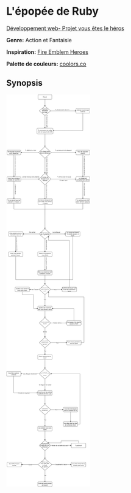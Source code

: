 # L'épopée de Ruby

[Développement web- Projet vous êtes le héros](https://github.com/Natacha-A/vous-etes-le-heros-epopee-de-ruby)

**Genre:** Action et Fantaisie

**Inspiration:** [Fire Emblem Heroes](https://fire-emblem-heroes.com/fr/)

**Palette de couleurs:** [coolors.co](https://coolors.co/1c5d99-2d93ad-12355b-edf060-f0803c-b3001b)

## Synopsis
![Diagramme](/assets/image/abdallah_natacha_ps1_582_324.drawio.png)
